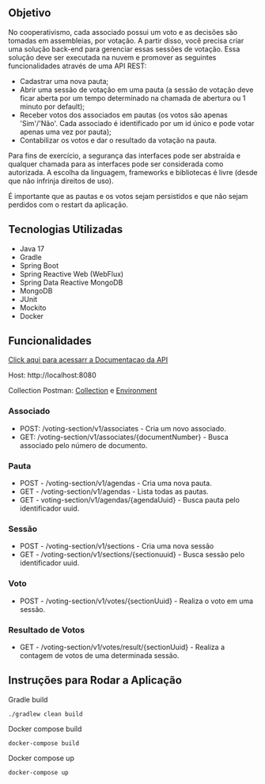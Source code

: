 ## Objetivo

No cooperativismo, cada associado possui um voto e as decisões são tomadas em assembleias, por votação. A partir disso, você precisa criar uma solução back-end para gerenciar essas sessões de votação. Essa solução deve ser executada na nuvem e promover as seguintes funcionalidades através de uma API REST:
- Cadastrar uma nova pauta;
- Abrir uma sessão de votação em uma pauta (a sessão de votação deve ficar aberta por um tempo determinado na chamada de abertura ou 1 minuto por default);
- Receber votos dos associados em pautas (os votos são apenas 'Sim'/'Não'. Cada associado é identificado por um id único e pode votar apenas uma vez por pauta);
- Contabilizar os votos e dar o resultado da votação na pauta.

Para fins de exercício, a segurança das interfaces pode ser abstraída e qualquer chamada para as interfaces pode ser considerada como autorizada. A escolha da linguagem, frameworks e bibliotecas é livre (desde que não infrinja direitos de uso).

É importante que as pautas e os votos sejam persistidos e que não sejam perdidos com o restart da aplicação.

## Tecnologias Utilizadas

- Java 17
- Gradle
- Spring Boot
- Spring Reactive Web (WebFlux)
- Spring Data Reactive MongoDB
- MongoDB
- JUnit
- Mockito
- Docker

## Funcionalidades
[Click aqui para acessarr a Documentacao da API](index.pdf)

Host: http://localhost:8080

Collection Postman: 
[Collection](collection/voting-section-api.postman_collection.json) e
[Environment](collection/dev.postman_environment.json)

### Associado
- POST: /voting-section/v1/associates - Cria um novo associado.
- GET: /voting-section/v1/associates/{documentNumber} - Busca associado pelo número de documento.

### Pauta
- POST  - /voting-section/v1/agendas - Cria uma nova pauta.
- GET  - /voting-section/v1/agendas - Lista todas as pautas.
- GET  - voting-section/v1/agendas/{agendaUuid} - Busca pauta pelo identificador uuid.

### Sessão
- POST - /voting-section/v1/sections - Cria uma nova sessão
- GET - /voting-section/v1/sections/{sectionuuid} - Busca sessão pelo identificador uuid.

### Voto
- POST - /voting-section/v1/votes/{sectionUuid} - Realiza o voto em uma sessão.

### Resultado de Votos
- GET - /voting-section/v1/votes/result/{sectionUuid} - Realiza a contagem de votos de uma determinada sessão.

## Instruções para Rodar a Aplicação
Gradle build
```shell
./gradlew clean build
```

Docker compose build
```shell
docker-compose build
```

Docker compose up
```shell
docker-compose up
```

